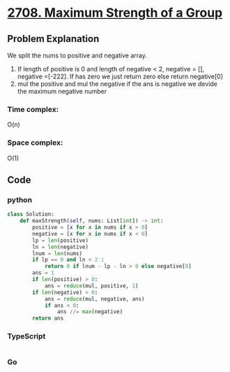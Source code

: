# [2708. Maximum Strength of a Group](https://leetcode.cn/problems/maximum-strength-of-a-group/description/)



## Problem Explanation
We split the nums to positive and negative array.   
1. If length of positive is 0 and length of negative < 2, negative = [], negative =[-222].  If has zero we just return zero else return negative[0]
2. mul the positive and mul the negative if the ans is negative we devide the maximum negative number


### Time complex:
O(n)
### Space complex:
O(1)
## Code

### python
```python
class Solution:
    def maxStrength(self, nums: List[int]) -> int:
        positive = [x for x in nums if x > 0]
        negative = [x for x in nums if x < 0]
        lp = len(positive)
        ln = len(negative)
        lnum = len(nums)
        if lp == 0 and ln < 2 :
            return 0 if lnum - lp - ln > 0 else negative[0]
        ans = 1
        if len(positive) > 0:
            ans = reduce(mul, positive, 1)
        if len(negative) > 0:
            ans = reduce(mul, negative, ans)
            if ans < 0:
                ans //= max(negative)
        return ans
```

### TypeScript
```TypeScript


```

### Go
```go
```